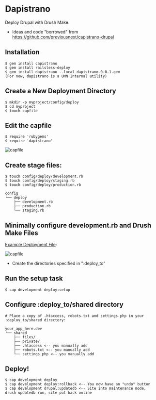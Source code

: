 # Dapistrano

Deploy Drupal with Drush Make.

* Ideas and code "borrowed" from https://github.com/previousnext/capistrano-drupal

## Installation

    $ gem install capistrano
    $ gem install railsless-deploy
    $ gem install dapistrano --local dapistrano-0.0.1.gem
    (For now, dapistrano is a UMN Internal utility)

## Create a New Deployment Directory

    $ mkdir -p myproject/config/deploy
    $ cd myproject
    $ touch capfile

## Edit the capfile

    $ require 'rubygems'
    $ require 'dapistrano'
    
![capfile](http://libsystems.org/images/dapistrano.png)

## Create stage files:

    $ touch config/deploy/development.rb
    $ touch config/deploy/staging.rb
    $ touch config/deploy/production.rb
    
    config
    └── deploy
        ├── development.rb
        ├── production.rb
        └── staging.rb

## Minimally configure development.rb and Drush Make Files

[Example Deployment File](https://gist.github.com/chadfennell/5978955):

![capfile](http://libsystems.org/images/deploymentconfig.png)

* Create the directories specified in ":deploy_to"

## Run the setup task

    $ cap development deploy:setup
    
## Configure :deploy_to/shared directory

    # Place a copy of .htaccess, robots.txt and settings.php in your :deploy_to/shared directory:

    your_app_here.dev
    └── shared
        ├── files/
        ├── private/
        ├── .htaccess <-- you manually add
        ├── robots.txt <-- you manually add
        └── settings.php <-- you manually add

## Deploy!

    $ cap development deploy
    $ cap development deploy:rollback <-- You now have an "undo" button
    $ cap development drupal:updatedb <-- Site into maintenance mode, drush updatedb run, site put back online
    
